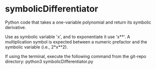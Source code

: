 # symbolicDifferentiator

Python code that takes a one-variable polynomial and return its symbolic derivative.

Use as symbolic variable 'x', and to exponentiate it use 'x**'.
A multiplication symbol is expected between a numeric prefactor and the symbolic variable (i.e., 2*x**2).

If using the terminal, execute the following command from the git-repo directory: python3 symbolicDifferentiator.py

